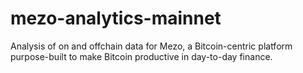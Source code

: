 # mezo-analytics-mainnet

Analysis of on and offchain data for Mezo, a Bitcoin-centric platform purpose-built to make Bitcoin productive in day-to-day finance.